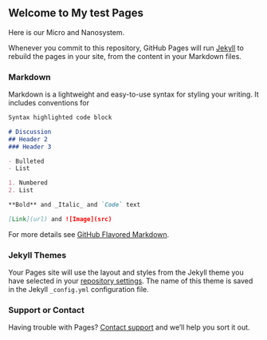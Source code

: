 ## Welcome to My test Pages

Here is our Micro and Nanosystem.

Whenever you commit to this repository, GitHub Pages will run [Jekyll](https://jekyllrb.com/) to rebuild the pages in your site, from the content in your Markdown files.

### Markdown

Markdown is a lightweight and easy-to-use syntax for styling your writing. It includes conventions for

```markdown
Syntax highlighted code block

# Discussion
## Header 2
### Header 3

- Bulleted
- List

1. Numbered
2. List

**Bold** and _Italic_ and `Code` text

[Link](url) and ![Image](src)
```

For more details see [GitHub Flavored Markdown](https://guides.github.com/features/mastering-markdown/).

### Jekyll Themes

Your Pages site will use the layout and styles from the Jekyll theme you have selected in your [repository settings](https://github.com/Luwen-admin/Test.github.io/settings/pages). The name of this theme is saved in the Jekyll `_config.yml` configuration file.

### Support or Contact

Having trouble with Pages? [Contact support](Micro-nanosystem@outlook.com) and we’ll help you sort it out.
